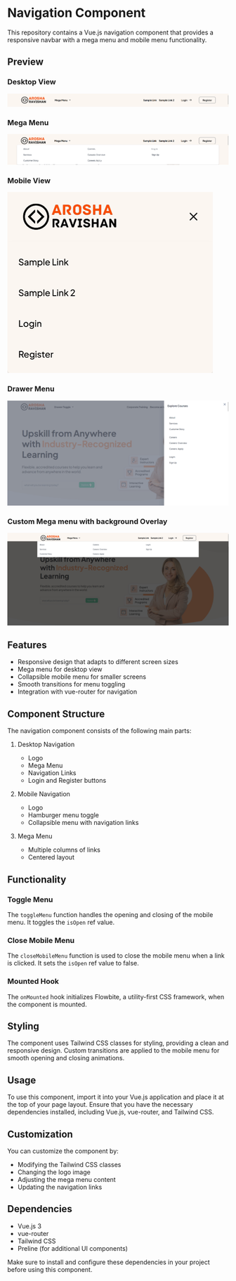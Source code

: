 # Navigation Component

This repository contains a Vue.js navigation component that provides a responsive navbar with a mega menu and mobile menu functionality.

## Preview

### Desktop View
![Desktop Navbar Preview](https://github.com/AroshaRavishan/Navbar-with-Mega-Menu-Vue3/blob/main/Navbar%20Preview.png)

### Mega Menu
![Mega Menu Preview](https://github.com/AroshaRavishan/Navbar-with-Mega-Menu-Vue3/blob/main/Mega%20Menu%20Preview.png)

### Mobile View
![Mobile View Preview](https://github.com/AroshaRavishan/Navbar-with-Mega-Menu-Vue3/blob/main/Mobile%20View.png)

### Drawer Menu
![Drawer View Preview](https://github.com/AroshaRavishan/Navbar-with-Mega-Menu-Vue3/blob/main/Navabr%20With%20Drawer%20Menu.png)


### Custom Mega menu with background Overlay
![Custom Mega menu with background Overlay](https://github.com/AroshaRavishan/Navbar-with-Mega-Menu-Vue3/blob/main/Custom%20Nabar%20with%20Background%20Overlay.png)

## Features

- Responsive design that adapts to different screen sizes
- Mega menu for desktop view
- Collapsible mobile menu for smaller screens
- Smooth transitions for menu toggling
- Integration with vue-router for navigation

## Component Structure

The navigation component consists of the following main parts:

1. Desktop Navigation
   - Logo
   - Mega Menu
   - Navigation Links
   - Login and Register buttons

2. Mobile Navigation
   - Logo
   - Hamburger menu toggle
   - Collapsible menu with navigation links

3. Mega Menu
   - Multiple columns of links
   - Centered layout

## Functionality

### Toggle Menu

The `toggleMenu` function handles the opening and closing of the mobile menu. It toggles the `isOpen` ref value.

### Close Mobile Menu

The `closeMobileMenu` function is used to close the mobile menu when a link is clicked. It sets the `isOpen` ref value to false.

### Mounted Hook

The `onMounted` hook initializes Flowbite, a utility-first CSS framework, when the component is mounted.

## Styling

The component uses Tailwind CSS classes for styling, providing a clean and responsive design. Custom transitions are applied to the mobile menu for smooth opening and closing animations.

## Usage

To use this component, import it into your Vue.js application and place it at the top of your page layout. Ensure that you have the necessary dependencies installed, including Vue.js, vue-router, and Tailwind CSS.

## Customization

You can customize the component by:
- Modifying the Tailwind CSS classes
- Changing the logo image
- Adjusting the mega menu content
- Updating the navigation links

## Dependencies

- Vue.js 3
- vue-router
- Tailwind CSS
- Preline (for additional UI components)

Make sure to install and configure these dependencies in your project before using this component.
